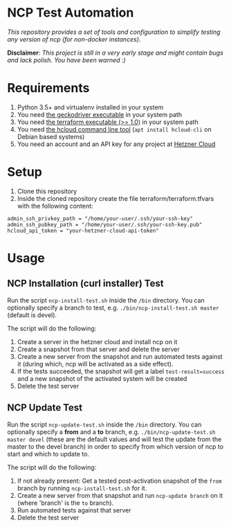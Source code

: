 # NCP Test Automation

*This repository provides a set of tools and configuration to simplify testing any version of ncp (for non-docker instances).*

**Disclaimer**: *This project is still in a very early stage and might contain bugs and lack polish. You have been warned :)*

# Requirements

1. Python 3.5+ and virtualenv installed in your system
2. You need [the geckodriver executable](https://github.com/mozilla/geckodriver/releases) in your system path
3. You need [the terraform executable (>= 1.0)](https://www.terraform.io/downloads.html) in your system path
4. You need [the hcloud command line tool](https://github.com/hetznercloud/cli) (`apt install hcloud-cli` on Debian based systems)
5. You need an account and an API key for any project at [Hetzner Cloud](https://hetzner.cloud)

# Setup

1. Clone this repository
2. Inside the cloned repository create the file terraform/terraform.tfvars with the following content:

```hcl
admin_ssh_privkey_path = "/home/your-user/.ssh/your-ssh-key"
admin_ssh_pubkey_path = "/home/your-user/.ssh/your-ssh-key.pub"
hcloud_api_token = "your-hetzner-cloud-api-token"
```

# Usage

## NCP Installation (curl installer) Test

Run the script `ncp-install-test.sh` inside the `/bin` directory.
You can optionally specify a branch to test, e.g. `./bin/ncp-install-test.sh master` (default is devel).

The script will do the following:

1. Create a server in the hetzner cloud and install ncp on it
2. Create a snapshot from that server and delete the server
3. Create a new server from the snapshot and run automated tests against it (during which, ncp will be activated as a side effect).
4. If the tests succeeded, the snapshot will get a label `test-result=success` and a new snapshot of the activated system will be created
5. Delete the test server

## NCP Update Test

Run the script `ncp-update-test.sh` inside the `/bin` directory.
You can optionally specify a **from** and a **to** branch, e.g. `./bin/ncp-update-test.sh master devel`
(these are the default values and will test the update from the master to the devel branch)
in order to specify from which version of ncp to start and which to update to.

The script will do the following:

1. If not already present: Get a tested post-activation snapshot of the `from` branch by running `ncp-install-test.sh` for it.
2. Create a new server from that snapshot and run `ncp-update branch` on it (where 'branch' is the `to` branch).
3. Run automated tests against that server
4. Delete the test server

